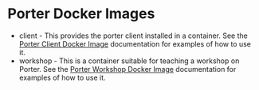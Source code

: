 # Porter Docker Images

* client - This provides the porter client installed in a container. See the 
  [Porter Client Docker Image][client] documentation for examples of how to 
  use it.
* workshop - This is a container suitable for teaching a workshop on Porter. See
  the [Porter Workshop Docker Image][workshop] documentation for examples of 
  how to use it.

[client]: https://getporter.org/docker-images/client/
[workshop]: https://getporter.org/docker-images/workshop/
